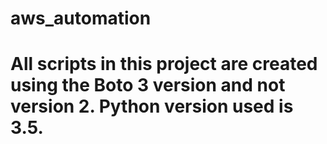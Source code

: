 # aws_automation
# All scripts in this project are created using the Boto 3 version and not version 2. Python version used is 3.5.

